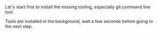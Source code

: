 Let's start first to install the missing tooling, especially git command line tool.

Tools are installed in the background, wait a few seconds before going to the next step.